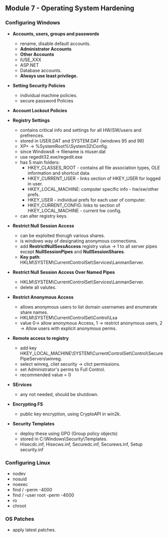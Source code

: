 ## Module 7 - Operating System Hardening

### Configuring Windows
- **Accounts, users, groups and passwords**
    - rename, disable default accounts.
    - **Administrator Accounts**
    - **Other Accounts**
    - IUSE_XXX
    - ASP.NET
    - Database accounts.
    - **Always use least privilege.**

- **Setting Security Policies**
    - individual machine policies.
    - secure password Policies
- **Account Lockout Policies**
- **Registry Settings**
    - contains critical info and settings for all HW/SW/users and prefrences.
    - stored in USER.DAT and SYSTEM.DAT (windows 95 and 98)
    - XP+ -> %SystemRoot%\System32\Config.
    - since Windows8 -> filename is ntuser.dat
    - use regedit32.exe/regedit.exe
    - has 5 main folders:
        - HKEY_CLASSES_ROOT - contains all file association types, OLE information and shortcut data.
        - HKEY_CURRENT_USER - links section of HKEY_USER for logged in user.
        - HKEY_LOCAL_MACHINE: computer specific info - hw/sw/other prefs.
        - HKEY_USER - individual prefs for each user of computer.
        - HKEY_CURRENT_CONFIG: links to section of HKEY_LOCAL_MACHINE - current hw config.
    - can alter registry keys.

- **Restrict Null Session Access**
    - can be exploited thorugh various shares.
    - is windows way of designating anonymous connections.
    - add **RestrictNullSessAccess** registry value -> 1 to all server pipes except **NullSessionPipes** and **NullSessionShares**.
    - **Key path**: HKLM\SYSTEM\CurrentControlSet\Services\LanmanServer.
- **Restrict Null Session Access Over Named Pipes**
   - HKLM\SYSTEM\CurrentControlSet\Services\LanmanServer.
   - delete all valutes.

- **Restrict Anonymous Access**
   - allows anonymous users to list domain usernames and enumerate share names.
   - HKLM\SYSTEM\CurrentControlSet\Control\Lsa
   - value 0-> allow anonymous Access, 1 -> restrict anonymous users, 2 -> Allow users with explicit anonymous perms.


- **Remote access to registry**
    - add key HKEY_LOCAL_MACHINE\SYSTEM\CurrentControlSet\Control\SecurePipeServers\winreg.
    - select winreg, cliet security -> clict permissions.
    - set  Administrator's perms to Full Control.
    - recommended value = 0

- **SErvices**
    - any not needed, should be shutdown.

- **Encrypting FS**
    - public key encryption, using CryptoAPI in win2k.

- **Security Templates**
    -  deploy these using GPO (Group policy objects)
    - stored in C:\Windows\Security\Templates.
    - Hisecdc.inf, Hisecws.inf, Securedc.inf, Securews.inf, Setup security.inf


### Configuring Linux
- nodev
- nosuid
- noexec
- find / -perm -4000
- find / -user root -perm -4000
- ro
- chroot


### OS Patches
- apply latest patches.

